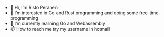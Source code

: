 - 👋 Hi, I’m Risto Peränen
- 👀 I’m interested in Go and Rust programming and doing some free-time programming
- 🌱 I’m currently learning Go and Webassembly
- 📫 How to reach me try my username in hotmail

<!---
rperanen/rperanen is a ✨ special ✨ repository because its `README.md` (this file) appears on your GitHub profile.
You can click the Preview link to take a look at your changes.
--->
